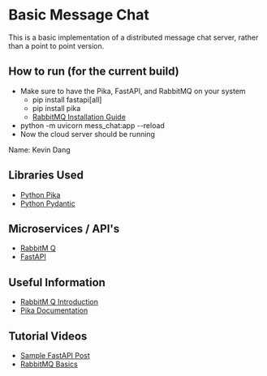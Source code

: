 # Basic Message Chat
This is a basic implementation of a distributed message chat server, rather than a point to point version.

## How to run (for the current build)
* Make sure to have the Pika, FastAPI, and RabbitMQ on your system
    * pip install fastapi[all]
    * pip install pika
    * [RabbitMQ Installation Guide](https://www.rabbitmq.com/download.html)
* python -m uvicorn mess_chat:app --reload
* Now the cloud server should be running

Name: Kevin Dang

## Libraries Used
* [Python Pika](https://pypi.org/project/pika/#:~:text=Pika%20is%20a%20RabbitMQ%20%28AMQP%200-9-1%29%20client%20library,RabbitMQ%E2%80%99s%20extensions.%20Python%202.7%20and%203.4%2B%20are%20supported.)
* [Python Pydantic](https://pydantic-docs.helpmanual.io/)

## Microservices / API's
* [RabbitM Q](https://www.rabbitmq.com/#features)
* [FastAPI](https://fastapi.tiangolo.com/)

## Useful Information
* [RabbitM Q Introduction](https://www.rabbitmq.com/tutorials/tutorial-one-python.html)
* [Pika Documentation](https://pika.readthedocs.io/en/stable/)

## Tutorial Videos
* [Sample FastAPI Post](https://www.youtube.com/watch?v=wS9LfFtXdBs&ab_channel=codeme)
* [RabbitMQ Basics](https://www.youtube.com/watch?v=Cie5v59mrTg&ab_channel=HusseinNasser)